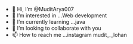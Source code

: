 - 👋 Hi, I’m @MuditArya007
- 👀 I’m interested in ...Web development
- 🌱 I’m currently learning ...java
- 💞️ I’m looking to collaborate with you
- 📫 How to reach me ...instagram   mudit_._lohan

<!---
MuditArya007/MuditArya007 is a ✨ special ✨ repository because its `README.md` (this file) appears on your GitHub profile.
You can click the Preview link to take a look at your changes.
--->
